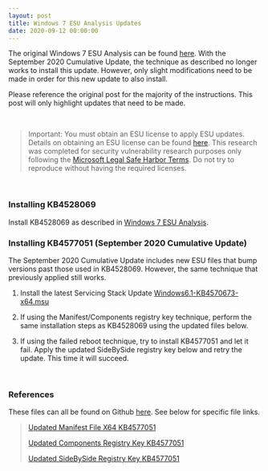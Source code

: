 ```yaml
---
layout: post
title: Windows 7 ESU Analysis Updates
date: 2020-09-12 00:00:00
---
```


The original Windows 7 ESU Analysis can be found [here](https://hackandpwn.com/windows-7-esu-analysis).  With the September 2020 Cumulative Update, the technique as described no longer works to install this update.  However, only slight modifications need to be made in order for this new update to also install.

Please reference the original post for the majority of the instructions.  This post will only highlight updates that need to be made.

<br>

> Important:  You must obtain an ESU license to apply ESU updates.  Details on obtaining an ESU license can be found [here](https://support.microsoft.com/en-us/help/4497181/lifecycle-faq-extended-security-updates).  This research was completed for security vulnerability research purposes only following the [Microsoft Legal Safe Harbor Terms](https://www.microsoft.com/en-us/msrc/bounty-safe-harbor).  Do not try to reproduce without having the required licenses.

<br>

### Installing KB4528069

Install KB4528069 as described in [Windows 7 ESU Analysis](https://hackandpwn.com/windows-7-esu-analysis). 

### Installing KB4577051 (September 2020 Cumulative Update)

The September 2020 Cumulative Update includes new ESU files that bump versions past those used in KB4528069.  However, the same technique that previously applied still works.

1. Install the latest Servicing Stack Update [Windows6.1-KB4570673-x64.msu](https://github.com/HackAndPwn/Windows-7-Patching/raw/master/06_ESU_Updates/01_Windows6.1-KB4570673-x64.msu)

2. If using the Manifest/Components registry key technique, perform the same installation steps as KB4528069 using the updated files below.

3. If using the failed reboot technique, try to install KB4577051 and let it fail.  Apply the updated SideBySide registry key below and retry the update.  This time it will succeed.

<br>

### References

These files can all be found on Github [here](https://github.com/HackAndPwn/Windows-7-ESU-Analysis).  See below for specific file links.

> [Updated Manifest File X64 KB4577051](https://github.com/HackAndPwn/Windows-7-ESU-Analysis/blob/master/2020_09/amd64_microsoft-windows-s..edsecurityupdatesai_31bf3856ad364e35_6.1.7602.24560_none_c8a77e3a36502557.manifest)
>
> [Updated Components Registry Key KB4577051](https://github.com/HackAndPwn/Windows-7-ESU-Analysis/blob/master/2020_09/ComponentsRegistryKey.reg)
>
> [Updated SideBySide Registry Key KB4577051](https://github.com/HackAndPwn/Windows-7-ESU-Analysis/blob/master/2020_09/SideBySideRegistryKey.reg)